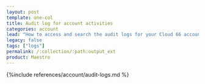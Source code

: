 ```yaml
---
layout: post
template: one-col
title: Audit log for account activities
categories: account
lead: "How to access and search the audit logs for your Cloud 66 account"
legacy: false
tags: ["logs"]
permalink: /:collection/:path:output_ext
product: Maestro
---
```




{%include references/account/audit-logs.md %}
